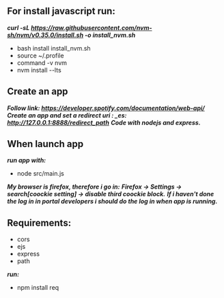 ## For install javascript run:

***curl -sL https://raw.githubusercontent.com/nvm-sh/nvm/v0.35.0/install.sh -o install_nvm.sh***
* bash install install_nvm.sh
* source ~/.profile
* command -v nvm
* nvm install --lts

## Create an app

***Follow link: https://developer.spotify.com/documentation/web-api/***
***Create an app and set a redirect uri : \_es: http://127.0.0.1:8888/redirect_path***
***Code with nodejs and express.***

## When launch app 

***run app with:***
* node src/main.js 

***My browser is firefox, therefore i go in:***
***Firefox -> Settings -> search[coockie setting] -> disable third coockie block.***
***If i haven't done the log in in portal developers i should do the log in when app is running.***

## Requirements:
  
* cors
* ejs
* express
* path

***run:***
* npm install req
